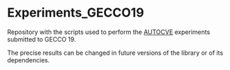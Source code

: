 # Experiments_GECCO19

Repository with the scripts used to perform the [AUTOCVE](https://github.com/celiolarcher/AUTOCVE) experiments submitted to GECCO 19.

The precise results can be changed in future versions of the library or of its dependencies.
